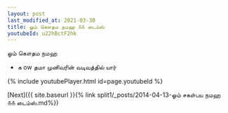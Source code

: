 ```yaml
---
layout: post
last_modified_at: 2021-03-30
title: ஓம் கௌதம நமஹ ௧௧ டைம்ஸ்
youtubeId: u22hBctF2hk
---
```

 
 
 ஓம் கௌதம நமஹ  
 
 -  க ow தமா முனிவரின் வடிவத்தில் யார் 
 
  
 
  
 
 
 
 
 
 


{% include youtubePlayer.html id=page.youtubeId %}
 
[Next]({{ site.baseurl }}{% link  split1/_posts/2014-04-13-ஓம் சகள்பய நமஹ ௧௧ டைம்ஸ்.md%})
 
